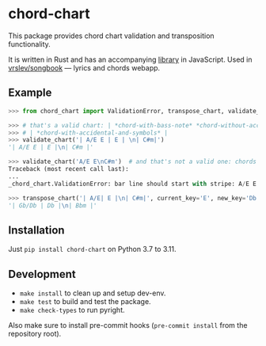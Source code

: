 # chord-chart

This package provides chord chart validation and transposition functionality.

It is written in Rust and has an accompanying [library](https://github.com/vrslev/chord-chart/tree/main/chord-chart-js) in JavaScript. Used in [vrslev/songbook](https://github.com/vrslev/songbook) — lyrics and chords webapp.

## Example

```py
>>> from chord_chart import ValidationError, transpose_chart, validate_chart

>>> # that's a valid chart: | *chord-with-bass-note* *chord-without-accidental* | *chord* | *(end of the bar, then new bar ->)*
>>> # | *chord-with-accidental-and-symbols* |
>>> validate_chart('| A/E E | E | \n| C#m|')
'| A/E E | E |\n| C#m |'

>>> validate_chart('A/E E\nC#m')  # and that's not a valid one: chords without bars
Traceback (most recent call last):
...
_chord_chart.ValidationError: bar line should start with stripe: A/E E

>>> transpose_chart('| A/E| E |\n| C#m|', current_key='E', new_key='Db')
'| Gb/Db | Db |\n| Bbm |'
```

## Installation

Just `pip install chord-chart` on Python 3.7 to 3.11.

## Development

- `make install` to clean up and setup dev-env.
- `make test` to build and test the package.
- `make check-types` to run pyright.

Also make sure to install pre-commit hooks (`pre-commit install` from the repository root).
